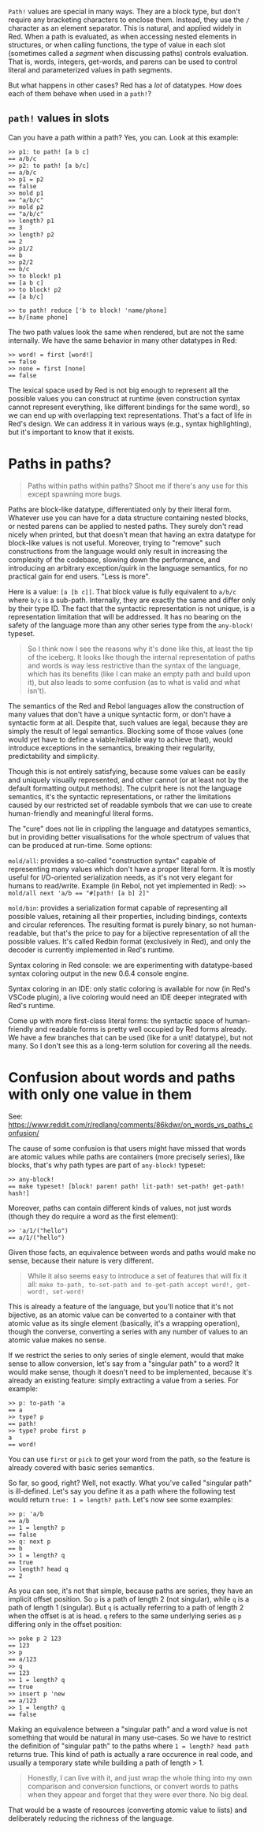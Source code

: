 `Path!` values are special in many ways. They are a block type, but don't require any bracketing characters to enclose them. Instead, they use the `/` character as an element separator. This is natural, and applied widely in Red. When a path is evaluated, as when accessing nested elements in structures, or when calling functions, the type of value in each slot (sometimes called a _segment_ when discussing paths) controls evaluation. That is, words, integers, get-words, and parens can be used to control literal and parameterized values in path segments.

But what happens in other cases? Red has a _lot_ of datatypes. How does each of them behave when used in a `path!`? 

## `path!` values in slots

Can you have a path within a path? Yes, you can. Look at this example:

```
>> p1: to path! [a b c]
== a/b/c
>> p2: to path! [a b/c]
== a/b/c
>> p1 = p2
== false
>> mold p1
== "a/b/c"
>> mold p2
== "a/b/c"
>> length? p1
== 3
>> length? p2
== 2
>> p1/2
== b
>> p2/2
== b/c
>> to block! p1
== [a b c]
>> to block! p2
== [a b/c]

>> to path! reduce ['b to block! 'name/phone]
== b/[name phone]
```

The two path values look the same when rendered, but are not the same internally. We have the same behavior in many other datatypes in Red:

```
>> word! = first [word!]
== false
>> none = first [none]
== false
```

The lexical space used by Red is not big enough to represent all the possible values you can construct at runtime (even construction syntax cannot represent everything, like different bindings for the same word), so we can end up with overlapping text representations. That's a fact of life in Red's design. We can address it in various ways (e.g., syntax highlighting), but it's important to know that it exists. 

# Paths in paths?

> Paths within paths within paths? Shoot me if there's any use for this except spawning more bugs.

Paths are block-like datatype, differentiated only by their literal form. Whatever use you can have for a data structure containing nested blocks, or nested parens can be applied to nested paths. They surely don't read nicely when printed, but that doesn't mean that having an extra datatype for block-like values is not useful. Moreover, trying to "remove" such constructions from the language would only result in increasing the complexity of the codebase, slowing down the performance, and introducing an arbitrary exception/quirk in the language semantics, for no practical gain for end users. "Less is more".

Here is a value: `[a [b c]]`. That block value is fully equivalent to `a/b/c` where `b/c` is a sub-path. Internally, they are exactly the same and differ only by their type ID. The fact that the syntactic representation is not unique, is a representation limitation that will be addressed. It has no bearing on the safety of the language more than any other series type from the `any-block!` typeset.

> So I think now I see the reasons why it's done like this, at least the tip of the iceberg. It looks like though the internal representation of paths and words is way less restrictive than the syntax of the language, which has its benefits (like I can make an empty path and build upon it), but also leads to some confusion (as to what is valid and what isn't).

The semantics of the Red and Rebol languages allow the construction of many values that don't have a unique syntactic form, or don't have a syntactic form at all. Despite that, such values are legal, because they are simply the result of legal semantics. Blocking some of those values (one would yet have to define a viable/reliable way to achieve that), would introduce exceptions in the semantics, breaking their regularity, predictability and simplicity.

Though this is not entirely satisfying, because some values can be easily and uniquely visually represented, and other cannot (or at least not by the default formatting output methods). The culprit here is not the language semantics, it's the syntactic representations, or rather the limitations caused by our restricted set of readable symbols that we can use to create human-friendly and meaningful literal forms.

The "cure" does not lie in crippling the language and datatypes semantics, but in providing better visualisations for the whole spectrum of values that can be produced at run-time. Some options:

`mold/all`: provides a so-called "construction syntax" capable of representing many values which don't have a proper literal form. It is mostly useful for I/O-oriented serialization needs, as it's not very elegant for humans to read/write. Example (in Rebol, not yet implemented in Red): `>> mold/all next 'a/b == "#[path! [a b] 2]"`

`mold/bin`: provides a serialization format capable of representing all possible values, retaining all their properties, including bindings, contexts and circular references. The resulting format is purely binary, so not human-readable, but that's the price to pay for a bijective representation of all the possible values. It's called Redbin format (exclusively in Red), and only the decoder is currently implemented in Red's runtime.

Syntax coloring in Red console: we are experimenting with datatype-based syntax coloring output in the new 0.6.4 console engine.

Syntax coloring in an IDE: only static coloring is available for now (in Red's VSCode plugin), a live coloring would need an IDE deeper integrated with Red's runtime.

Come up with more first-class literal forms: the syntactic space of human-friendly and readable forms is pretty well occupied by Red forms already. We have a few branches that can be used (like for a unit! datatype), but not many. So I don't see this as a long-term solution for covering all the needs.

# Confusion about words and paths with only one value in them

See: https://www.reddit.com/r/redlang/comments/86kdwr/on_words_vs_paths_confusion/

The cause of some confusion is that users might have missed that words are atomic values while paths are containers (more precisely series), like blocks, that's why path types are part of `any-block!` typeset:
```
>> any-block!
== make typeset! [block! paren! path! lit-path! set-path! get-path! hash!]
```
Moreover, paths can contain different kinds of values, not just words (though they do require a word as the first element):
```
>> 'a/1/("hello")
== a/1/("hello")
```
Given those facts, an equivalence between words and paths would make no sense, because their nature is very different.

> While it also seems easy to introduce a set of features that will fix it all: `make to-path, to-set-path and to-get-path accept word!, get-word!, set-word!`

This is already a feature of the language, but you'll notice that it's not bijective, as an atomic value can be converted to a container with that atomic value as its single element (basically, it's a wrapping operation), though the converse, converting a series with any number of values to an atomic value makes no sense.

If we restrict the series to only series of single element, would that make sense to allow conversion, let's say from a "singular path" to a word? It would make sense, though it doesn't need to be implemented, because it's already an existing feature: simply extracting a value from a series. For example:
```
>> p: to-path 'a
== a
>> type? p
== path!
>> type? probe first p
a
== word!
```
You can use `first` or `pick` to get your word from the path, so the feature is already covered with basic series semantics.

So far, so good, right? Well, not exactly. What you've called "singular path" is ill-defined. Let's say you define it as a path where the following test would return `true: 1 = length? path`. Let's now see some examples:
```
>> p: 'a/b
== a/b
>> 1 = length? p
== false
>> q: next p
== b
>> 1 = length? q
== true
>> length? head q
== 2
```
As you can see, it's not that simple, because paths are series, they have an implicit offset position. So `p` is a path of length 2 (not singular), while `q` is a path of length 1 (singular). But `q` is actually referring to a path of length 2 when the offset is at is head. `q` refers to the same underlying series as `p` differing only in the offset position:
```
>> poke p 2 123
== 123
>> p
== a/123
>> q
== 123
>> 1 = length? q
== true
>> insert p 'new
== a/123
>> 1 = length? q
== false
```

Making an equivalence between a "singular path" and a word value is not something that would be natural in many use-cases. So we have to restrict the definition of "singular path" to the paths where `1 = length? head path` returns true. This kind of path is actually a rare occurence in real code, and usually a temporary state while building a path of length > 1.

> Honestly, I can live with it, and just wrap the whole thing into my own comparison and conversion functions, or convert words to paths when they appear and forget that they were ever there. No big deal.

That would be a waste of resources (converting atomic value to lists) and deliberately reducing the richness of the language.

